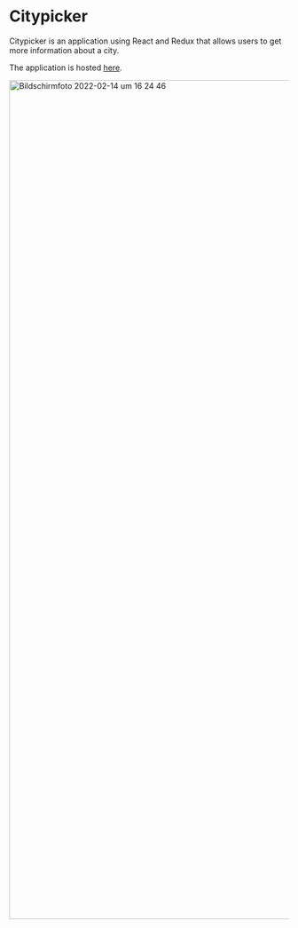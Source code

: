 # Citypicker

Citypicker is an application using React and Redux that allows users to get more information about a city.

The application is hosted <a href="https://sebastianpfeu.github.io/Citypicker/" target="_blank">here</a>.

<img width="1512" alt="Bildschirmfoto 2022-02-14 um 16 24 46" src="https://user-images.githubusercontent.com/67929127/153892859-0d91458d-9454-40ac-9356-5dd321d731e4.png">
